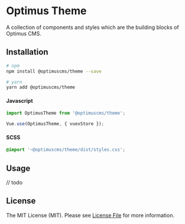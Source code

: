 # Optimus Theme

A collection of components and styles which are the building blocks of Optimus CMS.

## Installation

```bash
# npm
npm install @optimuscms/theme --save

# yarn
yarn add @optimuscms/theme
```

#### Javascript
```javascript
import OptimusTheme from '@optimuscms/theme';

Vue.use(OptimusTheme, { vuexStore });
```

#### SCSS
```scss
@import '~@optimuscms/theme/dist/styles.css';
```

## Usage

// todo

## License

The MIT License (MIT). Please see [License File](LICENSE.md) for more information.
